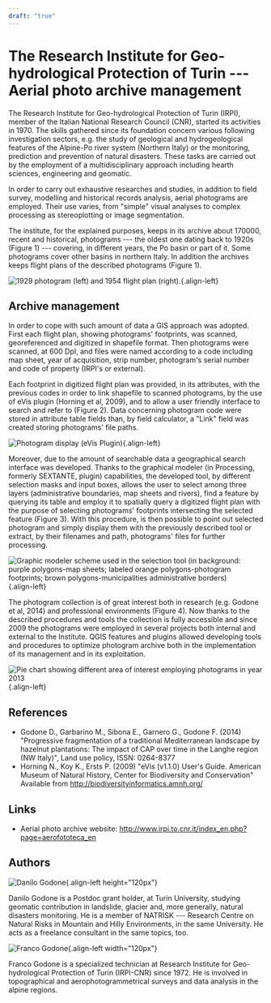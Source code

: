 ```yaml
---
draft: "true"
---
```


# The Research Institute for Geo-hydrological Protection of Turin \-\-- Aerial photo archive management

The Research Institute for Geo-hydrological Protection of Turin (IRPI),
member of the Italian National Research Council (CNR), started its
activities in 1970. The skills gathered since its foundation concern
various following investigation sectors, e.g. the study of geological
and hydrogeological features of the Alpine-Po river system (Northern
Italy) or the monitoring, prediction and prevention of natural
disasters. These tasks are carried out by the employment of a
multidisciplinary approach including hearth sciences, engineering and
geomatic.

In order to carry out exhaustive researches and studies, in addition to
field survey, modelling and historical records analysis, aerial
photograms are employed. Their use varies, from "simple" visual analyses
to complex processing as stereoplotting or image segmentation.

The institute, for the explained purposes, keeps in its archive about
170000, recent and historical, photograms \-\-- the oldest one dating
back to 1920s (Figure 1) \-\-- covering, in different years, the Po
basin or part of it. Some photograms cover other basins in northern
Italy. In addition the archives keeps flight plans of the described
photograms (Figure 1).

![1929 photogram (left) and 1954 flight plan
(right).](./images/italy_turin1.jpg){.align-left}

## Archive management

In order to cope with such amount of data a GIS approach was adopted.
First each flight plan, showing photograms' footprints, was scanned,
georeferenced and digitized in shapefile format. Then photograms were
scanned, at 600 DpI, and files were named according to a code including
map sheet, year of acquisition, strip number, photogram's serial number
and code of property (IRPI's or external).

Each footprint in digitized flight plan was provided, in its attributes,
with the previous codes in order to link shapefile to scanned
photograms, by the use of eVis plugin (Horning et al, 2009), and to
allow a user friendly interface to search and refer to (Figure 2). Data
concerning photogram code were stored in attribute table fields than, by
field calculator, a "Link" field was created storing photograms' file
paths.

![Photogram display (eVis
Plugin)](./images/italy_turin2.jpg){.align-left}

Moreover, due to the amount of searchable data a geographical search
interface was developed. Thanks to the graphical modeler (in Processing,
formerly SEXTANTE, plugin) capabilities, the developed tool, by
different selection masks and input boxes, allows the user to select
among three layers (administrative boundaries, map sheets and rivers),
find a feature by querying its table and employ it to spatially query a
digitized flight plan with the purpose of selecting photograms'
footprints intersecting the selected feature (Figure 3). With this
procedure, is then possible to point out selected photogram and simply
display them with the previously described tool or extract, by their
filenames and path, photograms' files for further processing.

![Graphic modeler scheme used in the selection tool (in background:
purple polygons-map sheets; labeled orange polygons-photogram
footprints; brown polygons-municipalities administrative
borders)](./images/italy_turin3.jpg){.align-left}

The photogram collection is of great interest both in research (e.g.
Godone et al, 2014) and professional environments (Figure 4). Now thanks
to the described procedures and tools the collection is fully accessible
and since 2009 the photograms were employed in several projects both
internal and external to the Institute. QGIS features and plugins
allowed developing tools and procedures to optimize photogram archive
both in the implementation of its management and in its exploitation.

![Pie chart showing different area of interest employing photograms in
year 2013](./images/italy_turin4.jpg){.align-left}

## References

-   Godone D., Garbarino M., Sibona E., Garnero G., Godone F. (2014)
    "Progressive fragmentation of a traditional Mediterranean landscape
    by hazelnut plantations: The impact of CAP over time in the Langhe
    region (NW Italy)", Land use policy, ISSN: 0264-8377
-   Horning N., Koy K., Ersts P. (2009) "eVis (v1.1.0) User\'s Guide.
    American Museum of Natural History, Center for Biodiversity and
    Conservation" Available from
    <http://biodiversityinformatics.amnh.org/>

## Links

-   Aerial photo archive website:
    <http://www.irpi.to.cnr.it/index_en.php?page=aerofototeca_en>

## Authors

![Danilo Godone](./images/italy_turinaut1.jpg){.align-left
height="120px"}

Danilo Godone is a Postdoc grant holder, at Turin University, studying
geomatic contribution in landslide, glacier and, more generally, natural
disasters monitoring. He is a member of NATRISK \-\-- Research Centre on
Natural Risks in Mountain and Hilly Environments, in the same
University. He acts as a freelance consultant in the same topics, too.

![Franco Godone](./images/italy_turinaut2.jpg){.align-left
width="120px"}

Franco Godone is a specialized technician at Research Institute for
Geo-hydrological Protection of Turin (IRPI-CNR) since 1972. He is
involved in topographical and aerophotogrammetrical surveys and data
analysis in the alpine regions.
